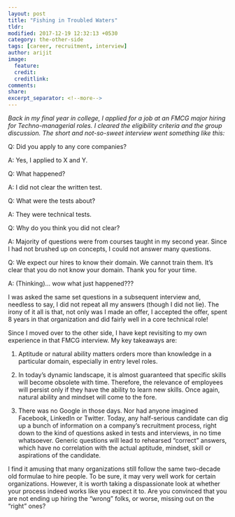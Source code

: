 ```yaml
---
layout: post
title: "Fishing in Troubled Waters"
tldr: 
modified: 2017-12-19 12:32:13 +0530
category: the-other-side
tags: [career, recruitment, interview]
author: arijit
image:
  feature: 
  credit: 
  creditlink: 
comments: 
share: 
excerpt_separator: <!--more-->
---
```


_Back in my final year in college, I applied for a job at an FMCG major hiring for Techno-managerial roles. I cleared the eligibility criteria and the group discussion. The short and not-so-sweet interview went something like this:_
<!--more-->

Q: Did you apply to any core companies?

A: Yes, I applied to X and Y.

Q: What happened?

A: I did not clear the written test.

Q: What were the tests about?

A: They were technical tests.

Q: Why do you think you did not clear?

A: Majority of questions were from courses taught in my second year. Since I had not brushed up on concepts, I could not answer many questions.

Q: We expect our hires to know their domain. We cannot train them. It’s clear that you do not know your domain. Thank you for your time.

A: (Thinking)… wow what just happened???

I was asked the same set questions in a subsequent interview and, needless to say, I did not repeat all my answers (though I did not lie). The irony of it all is that, not only was I made an offer, I accepted the offer, spent 8 years in that organization and did fairly well in a core technical role!

Since I moved over to the other side, I have kept revisiting to my own experience in that FMCG interview. My key takeaways are:

1. Aptitude or natural ability matters orders more than knowledge in a particular domain, especially in entry level roles.

2. In today’s dynamic landscape, it is almost guaranteed that specific skills will become obsolete with time. Therefore, the relevance of employees will persist only if they have the ability to learn new skills. Once again, natural ability and mindset will come to the fore.

3. There was no Google in those days. Nor had anyone imagined Facebook, LinkedIn or Twitter. Today, any half-serious candidate can dig up a bunch of information on a company’s recruitment process, right down to the kind of questions asked in tests and interviews, in no time whatsoever. Generic questions will lead to rehearsed “correct” answers, which have no correlation with the actual aptitude, mindset, skill or aspirations of the candidate.

I find it amusing that many organizations still follow the same two-decade old formulae to hire people. To be sure, it may very well work for certain organizations. However, it is worth taking a dispassionate look at whether your process indeed works like you expect it to. Are you convinced that you are not ending up hiring the “wrong” folks, or worse, missing out on the “right” ones?
